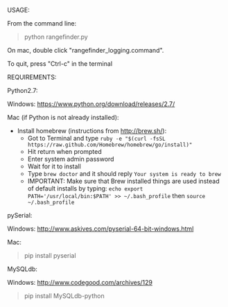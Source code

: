 USAGE:

From the command line: 

> python rangefinder.py

On mac, double click "rangefinder_logging.command".

To quit, press "Ctrl-c" in the terminal

REQUIREMENTS:

Python2.7: 

Windows: https://www.python.org/download/releases/2.7/

Mac (if Python is not already installed): 
	
+ Install homebrew (instructions from http://brew.sh/):
   - Got to Terminal and type `ruby -e "$(curl -fsSL
     https://raw.github.com/Homebrew/homebrew/go/install)"`
   - Hit return when prompted
   - Enter system admin password
   - Wait for it to install
   - Type `brew doctor` and it should reply `Your system is ready to
     brew`
   - IMPORTANT: Make sure that Brew installed things are used instead
     of default installs by typing: `echo export PATH='/usr/local/bin:$PATH' >> ~/.bash_profile`
     then `source ~/.bash_profile`

pySerial: 

Windows: http://www.askives.com/pyserial-64-bit-windows.html

Mac: 
> pip install pyserial

MySQLdb: 

Windows: http://www.codegood.com/archives/129

> pip install MySQLdb-python

